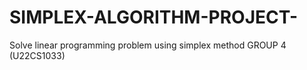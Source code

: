 # SIMPLEX-ALGORITHM-PROJECT-
Solve linear programming problem using simplex method GROUP 4 (U22CS1033)
